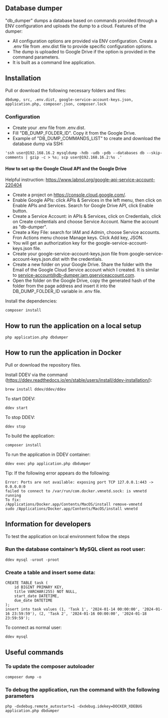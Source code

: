 ## Database dumper

"db_dumper" dumps a database based on commands provided through a ENV configuration and uploads the dump to a cloud.
Features of the dumper:
 - All configuration options are provided via ENV configuration. Create a .env file from .env.dist file to provide specific configuration options.
 - The dump is uploaded to Google Drive if the option is provided in the command parameters.
 - It is built as a command line application.

## Installation

Pull or download the following necessary folders and files:

```
dbdump, src, .env.dist, google-service-account-keys.json, application.php, composer.json, composer.lock
```

### Configuration

 - Create your .env file from .env.dist.
 - Fill "DB_DUMP_FOLDER_ID". Copy it from the Google Drive.
 - Example of "DB_DUMP_COMMANDS_LIST" to create and download the database dump via SSH:

 ```
 'ssh user@192.168.16.2 mysqldump -hdb -udb -pdb --databases db --skip-comments | gzip -c > %s; scp user@192.168.16.2:%s .'
 ```

#### How to set up the Google Cloud API and the Google Drive

Helpful instruction: https://www.labnol.org/google-api-service-account-220404

 - Create a project on https://console.cloud.google.com/.
 - Enable Google APIs: click APIs & Services in the left menu, then click on Enable APIs and Services. Search for Google Drive API, click Enable button.
 - Create a Service Account: in APIs & Services, click on Credentials, click on Create credentials and choose Service Account. Name the account as "db-dumper".
 - Create a Key File: search for IAM and Admin, choose Service accounts. Fron Actions menu choose Manage keys. Click Add key, JSON.
 - You will get an authorization key for the google-service-account-keys.json file.
 - Create your google-service-account-keys.json file from google-service-account-keys.json.dist with the credentials.
 - Create a new folder on your Google Drive. Share the folder with the Email of the Google Cloud Service account which I created. It is similar to service-account@db-dumper.iam.gserviceaccount.com.
 - Open the folder on the Google Drive, copy the generated hash of the folder from the page address and insert it into the DB_DUMP_FOLDER_ID variable in .env file.

Install the dependencies:

```
composer install
```

## How to run the application on a local setup

```
php application.php dbdumper
```

## How to run the application in Docker

Pull or download the repository files.

Install DDEV via the command (https://ddev.readthedocs.io/en/stable/users/install/ddev-installation/):

```
brew install ddev/ddev/ddev
```

To start DDEV:

```
ddev start
```

To stop DDEV:

```
ddev stop
```

To build the application:

```
composer install
```

To run the application in DDEV container:

```
ddev exec php application.php dbdumper
```

Tip: If the following error appears do the following:

```
Error: Ports are not available: exposing port TCP 127.0.0.1:443 -> 0.0.0.0:0
failed to connect to /var/run/com.docker.vmnetd.sock: is vmnetd running
To fix:
/Applications/Docker.app/Contents/MacOS/install remove-vmnetd
sudo /Applications/Docker.app/Contents/MacOS/install vmnetd
```

## Information for developers

To test the application on local environment follow the steps

### Run the database container’s MySQL client as root user:

```
ddev mysql -uroot -proot
```

### Create a table and insert some data:

```
CREATE TABLE task (
    id BIGINT PRIMARY KEY,
    title VARCHAR(255) NOT NULL,
    start_date DATETIME,
    due_date DATETIME
);
insert into task values (1, 'Task 1', '2024-01-14 00:00:00', '2024-01-16 23:59:59'), (2, 'Task 2', '2024-01-16 00:00:00', '2024-01-18 23:59:59');
```

To connect as normal user:

```
ddev mysql
```

## Useful commands

### To update the composer autoloader

```
composer dump -o
```

### To debug the application, run the command with the following parameters

```
php -dxdebug.remote_autostart=1 -dxdebug.idekey=DOCKER_XDEBUG application.php dbdumper
```
